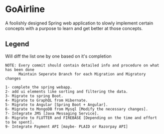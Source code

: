 # GoAirline
A foolishly designed Spring web application to slowly implement certain concepts with a purpose to learn and get better at those concepts.

## Legend

Will diff the list one by one based on it's completion

```
NOTE: Every commit should contain detailed info and procedure on what has been done
      Maintain Seperate Branch for each Migration and Migratory changes

1- complete the spring webapp.
2- add ui elements like sorting and filtering the data.
3- Migrate to spring Boot.
4- Migrate to GraphQL from Hibernate.
5- Migrate to Angular [Spring Boot + Angular].
6- Migrate to MongoDB from Mysql [Modify the necessary changes].
7- Integrate JMS [Java Messaging Service].
8- Migrate to FLUTTER and FIREBASE [Depending on the time and effort to be spent].
9- Integrate Payment API [maybe- PLAID or Razorpay API]
```

